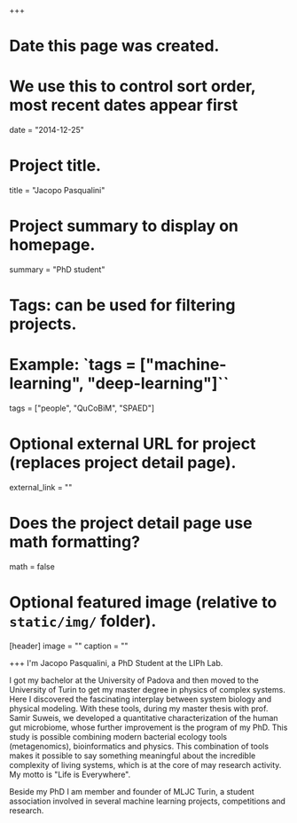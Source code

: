 +++
# Date this page was created.
# We use this to control sort order, most recent dates appear first
date = "2014-12-25"

# Project title.
title = "Jacopo Pasqualini"

# Project summary to display on homepage.
summary = "PhD student"

# Tags: can be used for filtering projects.
# Example: `tags = ["machine-learning", "deep-learning"]``
tags = ["people", "QuCoBiM", "SPAED"]

# Optional external URL for project (replaces project detail page).
external_link = ""

# Does the project detail page use math formatting?
math = false

# Optional featured image (relative to `static/img/` folder).
[header]
image = ""
caption = ""

+++
I'm Jacopo Pasqualini, a PhD Student at the LIPh Lab.

I got my bachelor at the University of Padova and then moved to the University of Turin to get my master degree in physics of complex systems. Here I discovered the fascinating interplay between system biology and physical modeling. With these tools, during my master thesis with prof. Samir Suweis, we developed a quantitative characterization of the human gut microbiome, whose further improvement is the program of my PhD. This study is possible combining modern bacterial ecology tools (metagenomics), bioinformatics and physics. This combination of tools makes it possible to say something meaningful about the incredible complexity of living systems, which is at the core of may research activity. My motto is "Life is Everywhere".

Beside my PhD I am member and founder of MLJC Turin, a student association involved in several machine learning projects, competitions and research.
